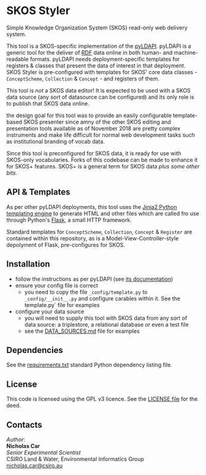 # SKOS Styler
Simple Knowledge Organization System (SKOS) read-only web delivery system.

This tool is a SKOS-specific implementation of the [pyLDAPI](https://github.com/rdflib/pyLDAPI). pyLDAPI is a generic tool for the deliver of [RDF](https://www.w3.org/RDF/) data online in both human- and machine-readable formats. pyLDAPI needs deployment-specific templates for registers & classes that present the data of interest in that deployment. SKOS Styler is pre-configured with templates for SKOS' core data classes - `ConceptScheme`, `Collection` & `Concept` - and registers of them.

This tool is *not* a SKOS data editor! It is expected to be used with a SKOS data source (any sort of datasource can be configured) and its only role is to publish that SKOS data online.

the design goal for this tool was to provide an easily configurable template-based SKOS presenter since amny of the other SKOS editing and presentation tools available as of November 2018 are pretty complex instruments and make life difficult for normal web development tasks such as institutional branding of vocab data.

Since this tool is preconfigured for SKOS data, it is ready for use with SKOS-only vocabularies. Forks of this codebase can be made to enhance it for SKOS+ features. SKOS+ is a general term for SKOS data *plus some other bits*.


## API & Templates
As per other pyLDAPI deployments, this tool uses the [Jinja2 Python templating engine](http://jinja.pocoo.org/) to generate HTML and other files which are called fro use through Python's [Flask](http://flask.pocoo.org/), a small HTTP framework.

Standard templates for `ConceptScheme`, `Collection`, `Concept` & `Register` are contained within this repository, as is a Model-View-Controller-style depolyment of Flask, pre-configures for SKOS.


## Installation
* follow the instructions as per pyLDAPI (see [its documentation](https://pyldapi.readthedocs.io))
* ensure your config file is correct
    * you need to copy the file `_config/template.py` to `_config/__init__.py` and configure carables within it. See the template.py` file for examples
* configure your data source
    * you will need to supply this tool with SKOS data from any sort of data source: a triplestore, a relational database or even a test file
    * see the [DATA_SOURCES.md](https://github.com/CSIRO-enviro-informatics/skos-styler/_examples/DATA_SOURCES.md) file for examples


## Dependencies
See the [requirements.txt](https://github.com/CSIRO-enviro-informatics/skos-styler/blob/master/requirements.txt) standard Python dependency listing file.


## License
This code is licensed using the GPL v3 licence. See the [LICENSE file](LICENSE) for the deed.


## Contacts
*Author*:<br />
**Nicholas Car**<br />
*Senior Experimental Scientist*<br />
CSIRO Land & Water, Environmental Informatics Group<br />
<nicholas.car@csiro.au>
